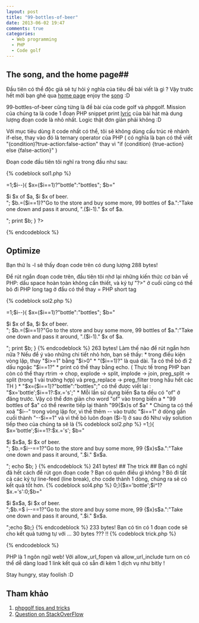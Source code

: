 ```yaml
---
layout: post
title: "99-bottles-of-beer"
date: 2013-06-02 19:47
comments: true
categories: 
  - Web programming 
  - PHP 
  - Code golf 
---
```



## The song, and the home page##

Đầu tiên có thể độc giả sẽ tự hỏi ý nghĩa của tiêu đề bài viết là gì ? Vậy trước hết mời bạn ghé qua [home page][] enjoy the [song][] :D

99-bottles-of-beer cũng từng là đề bài của code golf và phpgolf. Mission của chúng ta là code 1 đoạn PHP snippet print [lyric][] của bài hát mà dung lượng đoạn code là nhỏ nhất.
Logic thật đơn giản phải không :D

Với mục tiêu dùng ít code nhất có thể, tôi sẽ không dùng cấu trúc rẽ nhánh if-else, thay vào đó là ternary operator của PHP 
( có nghĩa là bạn có thể viết "(condition)?true-action:false-action" thay vì "if (condition) {true-action} else {false-action}"  ) 

Đoạn code đầu tiên tôi nghĩ ra trong đầu như sau:

{% codeblock sol1.php %}
<?php
  $a="beer on the wall";
  for($i=99;$i>=1;$i--){
    $x=($i==1)?"bottle":"bottles";
    $b="<p>$i $x of $a, $i $x of beer.<br>";
    $b.=($i==1)?"Go to the store and buy some more, 99 bottles of $a.":"Take one down and pass it around, ".($i-1)." $x of $a.</p>";
  print $b;
}
?>
{% endcodeblock %}

## Optimize ##

Bạn thử ls -l sẽ thấy đoạn code trên có dung lượng 288 bytes! 

Để rút ngắn đoạn code trên, đầu tiên tôi nhớ lại những kiến thức cơ bản về PHP: dấu space hoàn toàn không cần thiết, và ký tự "?>" ở cuối cũng có thể bỏ đi
PHP long tag ở đầu có thể thay = PHP short tag 


{% codeblock sol2.php %}
<?
$a="beer on the wall";
for($i=99;$i>=1;$i--){
$x=($i==1)?"bottle":"bottles";
$b="<p>$i $x of $a, $i $x of beer.<br>";
$b.=($i==1)?"Go to the store and buy some more, 99 bottles of $a.":"Take one down and pass it around, ".($i-1)." $x of $a.</p>";
print $b;
}
{% endcodeblock %}


263 bytes! 

Làm thế nào để rút ngắn hơn nữa ? Nếu để ý vào những chi tiết nhỏ hơn, bạn sẽ thấy:

* trong điều kiện vòng lặp, thay "$i>=1" bằng "$i>0"
* "($i==1)?" là quá dài. Ta có thể bỏ đi 2 dấu ngoặc "$i==1?"
* print có thể thay bằng echo. ( Thực tế trong PHP bạn còn có thể thay rtrim -> chop, explode -> split, implode -> join, preg_split -> split (trong 1 vài trường hợp) và preg_replace -> preg_filter trong hầu hết các TH  )
*  "$x=($i==1)?"bottle":"bottles";" có thể được viết lại : "$x='bottle';$i==1?:$x.='s';"
* Mỗi lần sử dụng biến $a ta đều có "of" ở đăng trước. Vậy có thể đơn giản cho word "of" vào trong biến a
* "99 bottles of $a" có thể rewrite tiếp lại thành "99{$x}s of $a"
* Chúng ta có thể xoá "$i--" trong vòng lặp for, vì thế thêm -- vào trước "$i==1" ở dòng gần cuối thành "--$i==1" và vì thế bỏ luôn đoạn ($i-1) ở sau đó 



Như vậy solution tiếp theo của chúng ta sẽ là 
{% codeblock sol2.php %}
<?
$a=" of beer on the wall";
for($i=99;$i>=1;){
$x='bottle';$i==1?:$x.='s';
$b="<p>$i $x$a, $i $x of beer.<br>";
$b.=$i--==1?"Go to the store and buy some more, 99 {$x}s$a.":"Take one down and pass it around, ".$i." $x$a.</p>";
echo $b;
}
{% endcodeblock %}

241 bytes! 

## The trick ##

Bạn có nghĩ đã hết cách để rút gọn đoạn code ?

Bạn có quên điều gì không ? Bỏ đi tất cả các ký tự line-feed (line break), cho code thành 1 dòng, chúng ra sẽ có kết quả tốt hơn.

{% codeblock sol4.php %}
<?$a=" of beer on the wall";for($i=99;$i>0;){$x='bottle';$i^1?$x.='s':0;$b="<p>$i $x$a, $i $x of beer.<br>";$b.=$
i--==1?"Go to the store and buy some more, 99 {$x}s$a.":"Take one down and pass it around, ".$i." $x$a.</p>";echo
 $b;}
{% endcodeblock %}


233 bytes! 

Bạn có tin có 1 đoạn code sẽ cho kết quả tương tự với ... 30 bytes ???

!!

{% codeblock trick.php %}
<?include('http://bit.ly/xxxx'); ?>
{% endcodeblock %}

PHP là 1 ngôn ngữ web! Với allow_url_fopen và allow_url_include turn on có thể dễ dàng load 1 link kết quả có sẵn đi kèm 1 dịch vụ như bitly ! 

Stay hungry, stay foolish :D 
 

## Tham khảo ## 

1. [phpgolf tips and tricks][]
2. [Question on StackOverFlow][]


[lyric]: http://99-bottles-of-beer.net/lyrics.html
[home page]: http://99-bottles-of-beer.net
[song]: http://www.youtube.com/watch?v=qVjCag8XoHQ
[phpgolf tips and tricks]: http://www.phpgolf.org/tips
[Question on StackOverFlow]: http://stackoverflow.com/questions/3801097/solve-this-php-puzzle-in-as-few-bytes-as-possible
